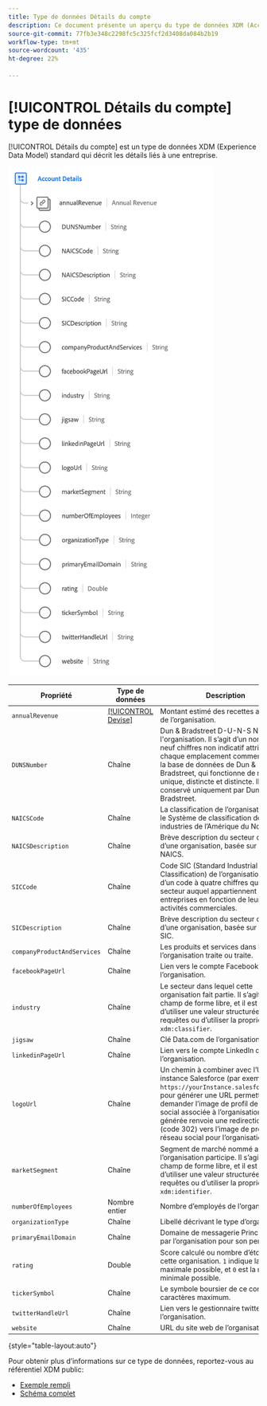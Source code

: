 ```yaml
---
title: Type de données Détails du compte
description: Ce document présente un aperçu du type de données XDM (Account Details Experience Data Model).
source-git-commit: 77fb3e348c2298fc5c325fcf2d3408da084b2b19
workflow-type: tm+mt
source-wordcount: '435'
ht-degree: 22%

---
```


# [!UICONTROL Détails du compte] type de données

[!UICONTROL Détails du compte] est un type de données XDM (Experience Data Model) standard qui décrit les détails liés à une entreprise.

![Structure du type de données](../images/data-types/account-details.png)

| Propriété | Type de données | Description |
| --- | --- | --- |
| `annualRevenue` | [[!UICONTROL Devise]](./currency.md) | Montant estimé des recettes annuelles de l’organisation. |
| `DUNSNumber` | Chaîne | Dun &amp; Bradstreet D-U-N-S Number de l&#39;organisation. Il s’agit d’un nombre à neuf chiffres non indicatif attribué à chaque emplacement commercial dans la base de données de Dun &amp; Bradstreet, qui fonctionne de manière unique, distincte et distincte. Il est conservé uniquement par Dun &amp; Bradstreet. |
| `NAICSCode` | Chaîne | La classification de l’organisation dans le Système de classification des industries de l’Amérique du Nord. |
| `NAICSDescription` | Chaîne | Brève description du secteur d’activité d’une organisation, basée sur son code NAICS. |
| `SICCode` | Chaîne | Code SIC (Standard Industrial Classification) de l’organisation. Il s’agit d’un code à quatre chiffres qui classe le secteur auquel appartiennent les entreprises en fonction de leurs activités commerciales. |
| `SICDescription` | Chaîne | Brève description du secteur d’activité d’une organisation, basée sur son code SIC. |
| `companyProductAndServices` | Chaîne | Les produits et services dans lesquels l’organisation traite ou traite. |
| `facebookPageUrl` | Chaîne | Lien vers le compte Facebook de l’organisation. |
| `industry` | Chaîne | Le secteur dans lequel cette organisation fait partie. Il s’agit d’un champ de forme libre, et il est conseillé d’utiliser une valeur structurée pour les requêtes ou d’utiliser la propriété `xdm:classifier`. |
| `jigsaw` | Chaîne | Clé Data.com de l’organisation. |
| `linkedinPageUrl` | Chaîne | Lien vers le compte LinkedIn de l’organisation. |
| `logoUrl` | Chaîne | Un chemin à combiner avec l’URL d’une instance Salesforce (par exemple, `https://yourInstance.salesforce.com/`) pour générer une URL permettant de demander l’image de profil de réseau social associée à l’organisation. L’URL générée renvoie une redirection HTTP (code 302) vers l’image de profil de réseau social pour l’organisation. |
| `marketSegment` | Chaîne | Segment de marché nommé auquel l’organisation participe. Il s’agit d’un champ de forme libre, et il est conseillé d’utiliser une valeur structurée pour les requêtes ou d’utiliser la propriété `xdm:identifier`. |
| `numberOfEmployees` | Nombre entier | Nombre d’employés de l’organisation. |
| `organizationType` | Chaîne | Libellé décrivant le type d’organisation. |
| `primaryEmailDomain` | Chaîne | Domaine de messagerie Principal utilisé par l’organisation pour son personnel. |
| `rating` | Double | Score calculé ou nombre d’étoiles pour cette organisation. `1` indique la note maximale possible, et `0` est la note minimale possible. |
| `tickerSymbol` | Chaîne | Le symbole boursier de ce compte. 20 caractères maximum. |
| `twitterHandleUrl` | Chaîne | Lien vers le gestionnaire twitter de l’organisation. |
| `website` | Chaîne | URL du site web de l’organisation. |

{style=&quot;table-layout:auto&quot;}

Pour obtenir plus d’informations sur ce type de données, reportez-vous au référentiel XDM public:

* [Exemple rempli](https://github.com/adobe/xdm/blob/master/components/datatypes/b2b/account-organization.example.1.json)
* [Schéma complet](https://github.com/adobe/xdm/blob/master/components/datatypes/b2b/account-organization.schema.json)
